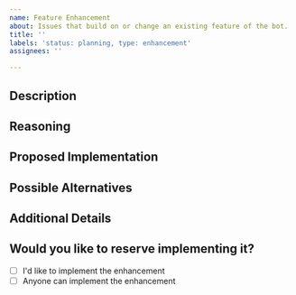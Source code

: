 ```yaml
---
name: Feature Enhancement
about: Issues that build on or change an existing feature of the bot.
title: ''
labels: 'status: planning, type: enhancement'
assignees: ''

---
```


## Description
<!-- Describe the enhancement you're suggesting -->


## Reasoning
<!-- Why would the enhancement be a useful addition to the community -->


## Proposed Implementation
<!-- If you had a way to implement it in mind, describe it here, including any concept screenshots if possible -->


## Possible Alternatives
<!-- List any possible alternatives to your proposed implementation -->


## Additional Details
<!-- Delete this section if not applicable. -->


## Would you like to reserve implementing it?
<!-- Replace [ ] with [x] with your choice. -->
- [ ] I'd like to implement the enhancement
- [ ] Anyone can implement the enhancement
